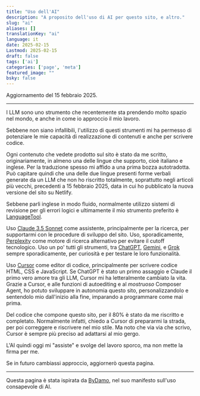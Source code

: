 ```yaml
---
title: "Uso dell'AI"
description: "A proposito dell'uso di AI per questo sito, e altro."
slug: "ai"
aliases: []
translationKey: "ai"
language: it
date: 2025-02-15
Lastmod: 2025-02-15
draft: false 
tags: ['ai']
categories: ['page', 'meta']
featured_image: ""
bsky: false
---
```


Aggiornamento del 15 febbraio 2025.

---

I LLM sono uno strumento che recentemente sta prendendo molto spazio nel mondo, e anche in come io approccio il mio lavoro.

Sebbene non siano infallibili, l'utilizzo di questi strumenti mi ha permesso di potenziare le mie capacità di realizzazione di contenuti e anche per scrivere codice.

Ogni contenuto che vedete prodotto sul sito è stato da me scritto, originariamente, in almeno una delle lingue che supporto, cioè italiano e inglese. Per la traduzione spesso mi affido a una prima bozza autotradotta. Può capitare quindi che una delle due lingue presenti forme verbali generate da un LLM che non ho riscritto totalmente, soprattutto negli articoli più vecchi, precedenti a 15 febbraio 2025, data in cui ho pubblicato la nuova versione del sito su Netlify.

Sebbene parli inglese in modo fluido, normalmente utilizzo sistemi di revisione per gli errori logici e ultimamente il mio strumento preferito è [LanguageTool](https://languagetool.org).

Uso [Claude 3.5 Sonnet](https://claude.ai) come assistente, principalmente per la ricerca, per supportarmi con le procedure di sviluppo del sito. Uso, sporadicamente, [Perplexity](https://perplexity.com) come motore di ricerca alternativo per evitare il cutoff tecnologico. Uso un po' tutti gli strumenti, tra [ChatGPT](https://chatgpt.com), [Gemini](https://gemini.google.com), e [Grok](https://grok.com) sempre sporadicamente, per curiosità e per testare le loro funzionalità.

Uso [Cursor](https://cursor.sh) come editor di codice, principalmente per scrivere codice HTML, CSS e JavaScript. Se ChatGPT è stato un primo assaggio e Claude il primo vero amore tra gli LLM, Cursor mi ha letteralmente cambiato la vita. Grazie a Cursor, e alle funzioni di autoediting e al *mostruoso* Composer Agent, ho potuto sviluppare in autonomia questo sito, personalizzandolo e sentendolo mio dall'inizio alla fine, imparando a programmare come mai prima.

Del codice che compone questo sito, per il 80% è stato da me riscritto e completato. Normalmente infatti, chiedo a Cursor di prepararmi la strada, per poi correggere e riscrivere nel mio stile. Ma noto che via via che scrivo, Cursor è sempre più preciso ad adattarsi al mio gergo.

L'AI quindi oggi mi "assiste" e svolge del lavoro sporco, ma non mette la firma per me.

Se in futuro cambiassi approccio, aggiornerò questa pagina.

---

Questa pagina è stata ispirata da [ByDamo](https://www.bydamo.la/p/ai-manifesto), nel suo manifesto sull'uso consapevole di AI.
